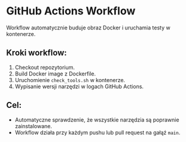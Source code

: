 # GitHub Actions Workflow

Workflow automatycznie buduje obraz Docker i uruchamia testy w kontenerze.

## Kroki workflow:
1. Checkout repozytorium.
2. Build Docker image z Dockerfile.
3. Uruchomienie `check_tools.sh` w kontenerze.
4. Wypisanie wersji narzędzi w logach GitHub Actions.

## Cel:
- Automatyczne sprawdzenie, że wszystkie narzędzia są poprawnie zainstalowane.
- Workflow działa przy każdym pushu lub pull request na gałąź `main`.
